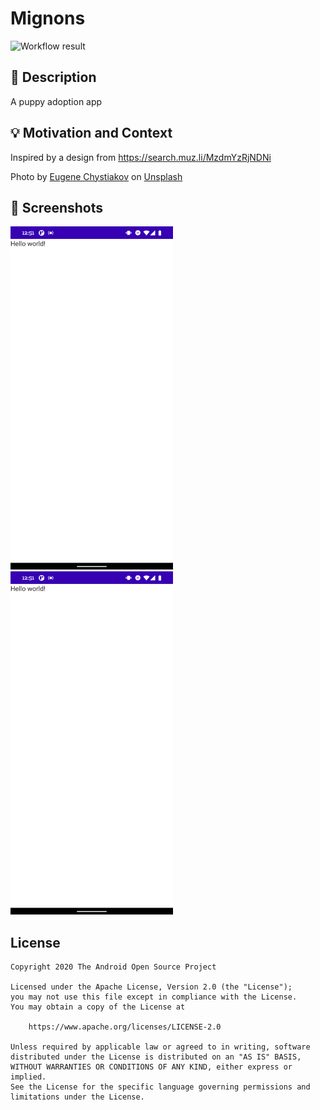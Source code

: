 # Mignons

<!--- Replace <OWNER> with your Github Username and <REPOSITORY> with the name of your repository. -->
<!--- You can find both of these in the url bar when you open your repository in github. -->
![Workflow result](https://github.com/<OWNER>/<REPOSITORY>/workflows/Check/badge.svg)


## :scroll: Description
<!--- Describe your app in one or two sentences -->
A puppy adoption app

## :bulb: Motivation and Context
<!--- Optionally point readers to interesting parts of your submission. -->
<!--- What are you especially proud of? -->
Inspired by a design from https://search.muz.li/MzdmYzRjNDNi

<span>Photo by <a href="https://unsplash.com/@eugenechystiakov?utm_source=unsplash&amp;utm_medium=referral&amp;utm_content=creditCopyText">Eugene Chystiakov</a> on <a href="https://unsplash.com/collections/2200239/puppy?utm_source=unsplash&amp;utm_medium=referral&amp;utm_content=creditCopyText">Unsplash</a></span>

## :camera_flash: Screenshots
<!-- You can add more screenshots here if you like -->
<img src="/results/screenshot_1.png" width="260">&emsp;<img src="/results/screenshot_2.png" width="260">

## License
```
Copyright 2020 The Android Open Source Project

Licensed under the Apache License, Version 2.0 (the "License");
you may not use this file except in compliance with the License.
You may obtain a copy of the License at

    https://www.apache.org/licenses/LICENSE-2.0

Unless required by applicable law or agreed to in writing, software
distributed under the License is distributed on an "AS IS" BASIS,
WITHOUT WARRANTIES OR CONDITIONS OF ANY KIND, either express or implied.
See the License for the specific language governing permissions and
limitations under the License.
```